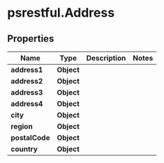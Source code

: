 # psrestful.Address

## Properties
Name | Type | Description | Notes
------------ | ------------- | ------------- | -------------
**address1** | **Object** |  | 
**address2** | **Object** |  | 
**address3** | **Object** |  | 
**address4** | **Object** |  | 
**city** | **Object** |  | 
**region** | **Object** |  | 
**postalCode** | **Object** |  | 
**country** | **Object** |  | 
